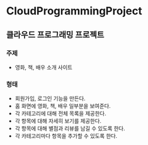 # CloudProgrammingProject

## 클라우드 프로그래밍 프로젝트

### 주제

- 영화, 책, 배우 소개 사이트

### 형태

- 회원가입, 로그인 기능을 만든다.
- 홈 화면에 영화, 책, 배우 일부분을 보여준다.
- 각 카테고리에 대해 전체 목록을 제공한다.
- 각 항목에 대해 자세히 보기를 제공한다.
- 각 항목에 대해 별점과 리뷰를 남길 수 있도록 한다.
- 각 카테고리마다 항목을 추가할 수 있도록 한다.
